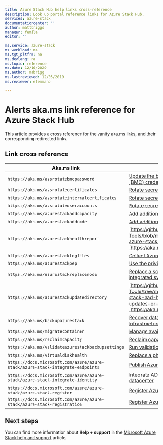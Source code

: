 ```yaml
---
title: Azure Stack Hub help links cross-reference
description: Look up portal reference links for Azure Stack Hub.
services: azure-stack
documentationcenter: ''
author: mattbriggs
manager: femila
editor: ''

ms.service: azure-stack
ms.workload: na
ms.tgt_pltfrm: na
ms.devlang: na
ms.topic: reference
ms.date: 12/16/2020
ms.author: mabrigg
ms.lastreviewed: 12/05/2019
ms.reviewer: efemmano

--- 
```


# Alerts aka.ms link reference for Azure Stack Hub

This article provides a cross reference for the vanity aka.ms links, and their corresponding redirected links.

## Link cross reference

| Aka.ms link | Article |
| --- | --- |
| `https://aka.ms/azsrotatebmcpassword` | [Update the baseboard management controller (BMC) credential](../../operator/azure-stack-rotate-secrets.md#update-the-bmc-credential) |
| `https://aka.ms/azsrotatecertificates` | [Rotate secrets in Azure Stack](../../operator/azure-stack-rotate-secrets.md) |
| `https://aka.ms/azsrotateinternalcertificates` | [Rotate secrets in Azure Stack](../../operator/azure-stack-rotate-secrets.md) |
| `https://aka.ms/azsrotateuseraccounts` | [Rotate secrets in Azure Stack](../../operator/azure-stack-rotate-secrets.md) |
| `https://aka.ms/azurestackaddcapacity` | [Add additional scale unit nodes in Azure Stack](../../operator/azure-stack-add-scale-node.md) |
| `https://aka.ms/azurestackaddnode` | [Add additional scale unit nodes in Azure Stack](../../operator/azure-stack-add-scale-node.md) |
| `https://aka.ms/azurestackhealthreport` | [https://github.com/Azure/AzureStack-Tools/blob/master/Identity/README.md#retrieve-azure-stack-identity-health-report](https://aka.ms/aa708dy) |
| `https://aka.ms/azurestacklogfiles` | [Collect Azure Stack diagnostic logs on demand](../../operator/azure-stack-configure-on-demand-diagnostic-log-collection-portal.md) |
| `https://aka.ms/azurestackpep` | [Use the privileged endpoint in Azure Stack](../../operator/azure-stack-privileged-endpoint.md) |
| `https://aka.ms/azurestackreplacenode` | [Replace a scale unit node on an Azure Stack integrated system](../../operator/azure-stack-replace-node.md) |
| `https://aka.ms/azurestackupdatedirectory` | [https://github.com/Azure/AzureStack-Tools/tree/master/Identity#updating-the-azure-stack-aad-home-directory-after-installing-updates-or-new-resource-providers](https://aka.ms/aa700j2) |
| `https://aka.ms/backupazurestack` | [Recover data in Azure Stack with the Infrastructure Backup Service](../../operator/azure-stack-backup-infrastructure-backup.md) |
| `https://aka.ms/migratecontainer` | [Manage available space](../../operator/azure-stack-manage-storage-shares.md#manage-available-space) |
| `https://aka.ms/reclaimcapacity` | [Reclaim capacity](../../operator/azure-stack-manage-storage-accounts.md#reclaim) |
| `https://aka.ms/validateazurestackbackupsettings` | [Run validation tool to test network infrastructure](../../operator/azure-stack-diagnostic-test.md#run-validation-tool-to-test-infrastructure-backup-settings) |
| `https://aka.ms/virtualdiskhealth` | [Replace a physical disk in Azure Stack](../../operator/azure-stack-replace-disk.md) |
| `https://docs.microsoft.com/azure/azure-stack/azure-stack-integrate-endpoints` | [Publish Azure Stack services in your datacenter](../../operator/azure-stack-integrate-endpoints.md) |
| `https://docs.microsoft.com/azure/azure-stack/azure-stack-integrate-identity` | [Integrate AD FS identity with your Azure Stack datacenter](../../operator/azure-stack-integrate-identity.md) |
| `https://docs.microsoft.com/azure/azure-stack/azure-stack-register` | [Register Azure Stack with Azure](../../operator/azure-stack-registration.md) |
| `https://docs.microsoft.com/azure/azure-stack/azure-stack-registration` | [Register Azure Stack with Azure](../../operator/azure-stack-registration.md) |

## Next steps

You can find more information about **Help + support** in the [Microsoft Azure Stack help and support](../../operator/azure-stack-help-and-support-overview.md) article.
